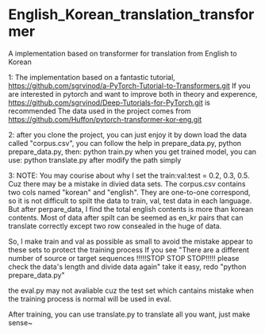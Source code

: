 # English_Korean_translation_transformer
A  implementation based on transformer for translation from English to Korean

1: The implementation based on a fantastic tutorial, https://github.com/sgrvinod/a-PyTorch-Tutorial-to-Transformers.git
   If you are interested in pytorch and want to improve both in theory and experence, https://github.com/sgrvinod/Deep-Tutorials-for-PyTorch.git is recommended
   The data used in the project comes from https://github.com/Huffon/pytorch-transformer-kor-eng.git
   
2: after you clone the project, you can just enjoy it by 
   down load the data called "corpus.csv", you can follow the help in prepare_data.py,
   python prepare_data.py, then:
   python train.py
   when you get trained model, you can use:
   python translate.py after modify the path simply
   
3: NOTE: You may courise about why I set the train:val:test = 0.2, 0.3, 0.5. Cuz there may be a mistake in divied data sets. The corpus.csv
   contains two cols named "korean" and "english". They are one-to-one correspond, so it is not difficult to spilt the data to train, val, test
   data in each language. But after perpare_data, I find the total english contents is more than korean contents. Most of data after spilt can be
   seemed as en_kr pairs that can translate correctly except two row consealed in the huge of data. 
   
   So, I make train and val as possible as small to avoid the mistake appear to these sets to protect the training process
   If you see "There are a different number of source or target sequences !!!!!STOP STOP STOP!!!!! please check the data's length and divide data again"
   take it easy, redo "python prepare_data.py"
  
   the eval.py may not avaliable cuz the test set which cantains mistake when the training process is normal will be used in eval.
   
   After training, you can use translate.py to translate all you want, just make sense~



